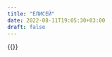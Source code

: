 ```yaml
---
title: "ЕЛИСЕЙ"
date: 2022-08-11T19:05:30+03:00
draft: false
---
```

{{<button2 href2="/elisej/elisej1/">}}
